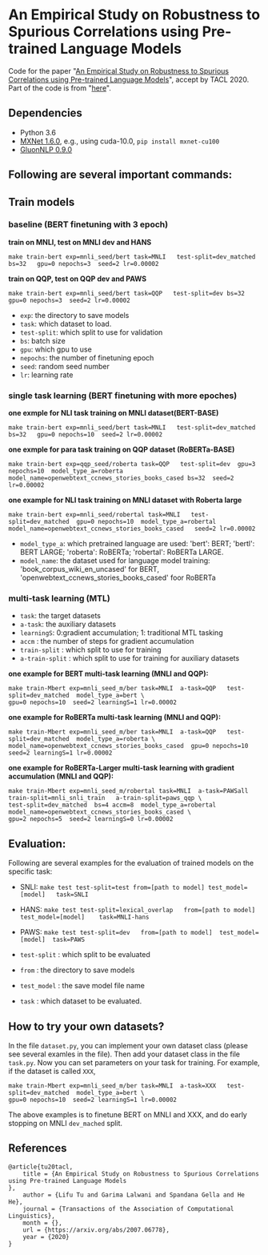 # An Empirical Study on Robustness to Spurious Correlations using Pre-trained Language Models

Code for the paper "[An Empirical Study on Robustness to Spurious Correlations using Pre-trained Language Models](https://arxiv.org/abs/2007.06778)", accept by TACL 2020. Part of the code is from "[here](https://github.com/hhexiy/debiased)".


## Dependencies
- Python 3.6
- [MXNet 1.6.0](https://mxnet.apache.org/get_started/?platform=linux&language=python&processor=gpu&environ=pip&), e.g., using cuda-10.0, `pip install mxnet-cu100`
- [GluonNLP 0.9.0](https://github.com/dmlc/gluon-nlp/)


## Following are several important commands:

## Train models

### baseline (BERT finetuning with 3 epoch)
**train on MNLI, test on MNLI dev and HANS**
```
make train-bert exp=mnli_seed/bert task=MNLI   test-split=dev_matched bs=32   gpu=0 nepochs=3  seed=2 lr=0.00002
```
**train on QQP, test on QQP dev and PAWS**
```
make train-bert exp=mnli_seed/bert task=QQP   test-split=dev bs=32   gpu=0 nepochs=3  seed=2 lr=0.00002
```

- `exp`: the directory to save models
- `task`: which dataset to load.
- `test-split`: which split to use for validation
- `bs`: batch size
- `gpu`: which gpu to use
- `nepochs`: the number of finetuning epoch
- `seed`: random seed number
- `lr`: learning rate


### single task learning (BERT finetuning with more epoches)

**one exmple for NLI task training on MNLI dataset(BERT-BASE)**
```
make train-bert exp=mnli_seed/bert task=MNLI   test-split=dev_matched bs=32   gpu=0 nepochs=10  seed=2 lr=0.00002
```

**one exmple for para task training on QQP dataset (RoBERTa-BASE)**
```
make train-bert exp=qqp_seed/roberta task=QQP   test-split=dev  gpu=3  nepochs=10  model_type_a=roberta   model_name=openwebtext_ccnews_stories_books_cased bs=32  seed=2  lr=0.00002
```

**one example for NLI task training on MNLI dataset with Roberta large**
```
make train-bert exp=mnli_seed/robertal task=MNLI   test-split=dev_matched  gpu=0 nepochs=10  model_type_a=robertal   model_name=openwebtext_ccnews_stories_books_cased   seed=2 lr=0.00002
```

- `model_type_a`: which pretrained language are used: 'bert': BERT; 'bertl': BERT LARGE; 'roberta': RoBERTa; 'robertal': RoBERTa LARGE.
- `model_name`: the dataset used for language model training: 'book\_corpus\_wiki\_en\_uncased' for BERT, 'openwebtext\_ccnews\_stories\_books\_cased' foor RoBERTa


### multi-task learning (MTL)

- `task`: the target datasets
- `a-task`: the auxiliary datasets
- `learningS`: 0:gradient accumulation; 1: traditional MTL tasking
- `accm` : the number of steps for gradient accumulation 
- `train-split` : which split to use for training
- `a-train-split` : which split to use for training for auxiliary datasets


**one example for BERT multi-task learning (MNLI and QQP):** 
```
make train-Mbert exp=mnli_seed_m/ber task=MNLI  a-task=QQP   test-split=dev_matched  model_type_a=bert \
gpu=0 nepochs=10  seed=2 learningS=1 lr=0.00002
```

**one example for RoBERTa multi-task learning (MNLI and QQP):**

```
make train-Mbert exp=mnli_seed_m/ber task=MNLI  a-task=QQP   test-split=dev_matched  model_type_a=roberta \ 
model_name=openwebtext_ccnews_stories_books_cased  gpu=0 nepochs=10  seed=2 learningS=1 lr=0.00002
```

**one example for RoBERTa-Larger multi-task learning with gradient accumulation (MNLI and QQP):**

```
make train-Mbert exp=mnli_seed_m/robertal task=MNLI  a-task=PAWSall  train-split=mnli_snli_train   a-train-split=paws_qqp \
test-split=dev_matched  bs=4 accm=8  model_type_a=robertal model_name=openwebtext_ccnews_stories_books_cased \
gpu=2 nepochs=5  seed=2 learningS=0 lr=0.00002
```


## Evaluation:
Following are several examples for the evaluation of trained models on the specific task:

- SNLI: `make test test-split=test from=[path to model] test_model=[model]   task=SNLI`
- HANS: `make test test-split=lexical_overlap   from=[path to model]  test_model=[model]    task=MNLI-hans`
- PAWS: `make test test-split=dev   from=[path to model]  test_model=[model]  task=PAWS` 

- `test-split` : which split to be evaluated
- `from` : the directory to save models
- `test_model` : the save model file name
- `task` :  which dataset to be evaluated.


## How to try your own datasets?
In the file `dataset.py`, you can implement your own dataset class (please see several examles in the file). 
Then add your dataset class in the file `task.py`. Now you can set parameters on your task for training.
For example, if the dataset is called `XXX`, 
```
make train-Mbert exp=mnli_seed_m/ber task=MNLI  a-task=XXX   test-split=dev_matched  model_type_a=bert \
gpu=0 nepochs=10  seed=2 learningS=1 lr=0.00002
``` 
The above examples is to finetune BERT on MNLI and XXX, and do early stopping on MNLI `dev_mached` split.


## References
```
@article{tu20tacl,
    title = {An Empirical Study on Robustness to Spurious Correlations using Pre-trained Language Models
},
    author = {Lifu Tu and Garima Lalwani and Spandana Gella and He He},
    journal = {Transactions of the Association of Computational Linguistics},
    month = {},
    url = {https://arxiv.org/abs/2007.06778},
    year = {2020}
}
```

